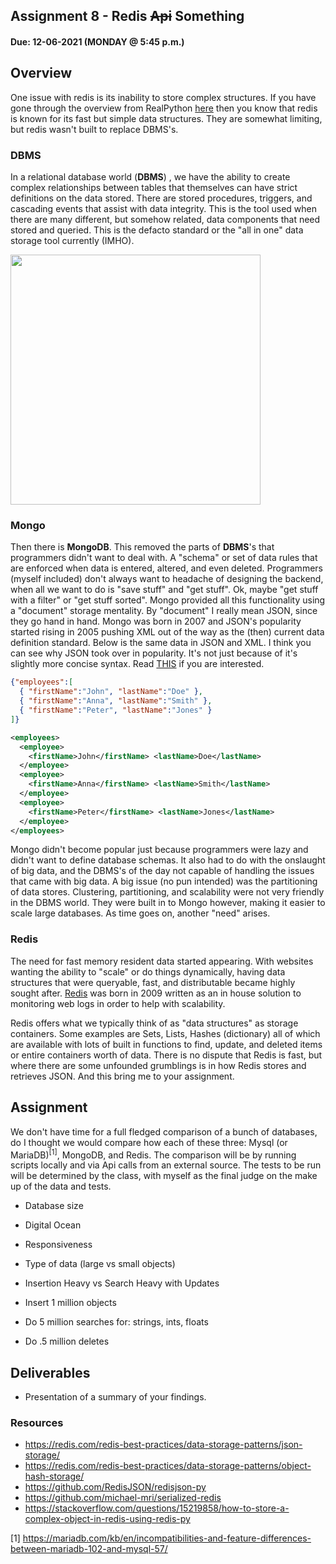 ## Assignment 8 - Redis ~~Api~~ Something
#### Due: 12-06-2021 (MONDAY @ 5:45 p.m.)

## Overview

One issue with redis is its inability to store complex structures.  If you  have gone through the overview from RealPython [here](https://realpython.com/python-redis/) then you know that redis is known for its fast but simple data structures. They are somewhat limiting, but redis wasn't built to replace DBMS's. 

### DBMS

In a relational database world (**DBMS**) , we have the ability to create complex relationships between tables that themselves can have strict definitions on the data stored. There are stored procedures, triggers, and cascading events that assist with data integrity.  This is the tool used when there are many different, but somehow related, data components that need stored and queried. This is the defacto standard or the "all in one" data storage tool currently (IMHO). 

<img src="https://cs.msutexas.edu/~griffin/zcloud/zcloud-files/imdb_schema.png" width="400">

### Mongo

Then there is **MongoDB**. This removed the parts of **DBMS**'s that programmers didn't want to deal with. A "schema" or set of data rules that are enforced when data is entered, altered, and even deleted. Programmers (myself included) don't always want to headache of designing the backend, when all we want to do is "save stuff" and "get stuff". Ok, maybe "get stuff with a filter" or "get stuff sorted". Mongo provided all this functionality using a "document" storage mentality. By "document" I really mean JSON, since they go hand in hand. Mongo was born in 2007 and JSON's popularity started rising in 2005 pushing XML out of the way as the (then) current data definition standard. Below is the same data in JSON and XML. I think you can see why JSON took over in popularity. It's not just because of it's slightly more concise syntax. Read [THIS](https://twobithistory.org/2017/09/21/the-rise-and-rise-of-json.html) if you are interested.

```json
{"employees":[
  { "firstName":"John", "lastName":"Doe" },
  { "firstName":"Anna", "lastName":"Smith" },
  { "firstName":"Peter", "lastName":"Jones" }
]}
```

```xml
<employees>
  <employee>
    <firstName>John</firstName> <lastName>Doe</lastName>
  </employee>
  <employee>
    <firstName>Anna</firstName> <lastName>Smith</lastName>
  </employee>
  <employee>
    <firstName>Peter</firstName> <lastName>Jones</lastName>
  </employee>
</employees>
```

Mongo didn't become popular just because programmers were lazy and didn't want to define database schemas. It also had to do with the onslaught of big data, and the DBMS's of the day not capable of handling the issues that came with big data. A big issue (no pun intended) was the partitioning of data stores. Clustering, partitioning, and scalability were not very friendly in the DBMS world. They were built in to Mongo however, making it easier to scale large databases. As time goes on, another "need" arises. 

### Redis

The need for fast memory resident data started appearing. With websites wanting the ability to "scale" or do things dynamically, having data structures that were queryable, fast, and distributable became highly sought after. [Redis](https://en.wikipedia.org/wiki/Redis) was born in 2009 written as an in house solution to monitoring web logs in order to help with scalability. 

Redis offers what we typically think of as "data structures" as storage containers. Some examples are Sets, Lists, Hashes (dictionary) all of which are available with lots of built in functions to find, update, and deleted items or entire containers worth of data. There is no dispute that Redis is fast, but where there are some unfounded grumblings is in how Redis stores and retrieves JSON. And this bring me to your assignment. 

## Assignment

We don't have time for a full fledged comparison of a bunch of databases, do I thought we would compare how each of these three: Mysql (or MariaDB)<sup>[1]</sup>, MongoDB, and Redis. The comparison will be by running scripts locally and via Api calls from an external source. The tests to be run will be determined by the class, with myself as the final judge on the make up of the data and tests.

- Database size
- Digital Ocean
- Responsiveness
- Type of data (large vs small objects)
- Insertion Heavy vs Search Heavy with Updates

- Insert 1 million objects
- Do 5 million searches for:
    strings,
    ints,
    floats
- Do .5 million deletes






## Deliverables

- Presentation of a summary of your findings. 


### Resources

- https://redis.com/redis-best-practices/data-storage-patterns/json-storage/
- https://redis.com/redis-best-practices/data-storage-patterns/object-hash-storage/
- https://github.com/RedisJSON/redisjson-py
- https://github.com/michael-mri/serialized-redis
- https://stackoverflow.com/questions/15219858/how-to-store-a-complex-object-in-redis-using-redis-py



[1] https://mariadb.com/kb/en/incompatibilities-and-feature-differences-between-mariadb-102-and-mysql-57/


